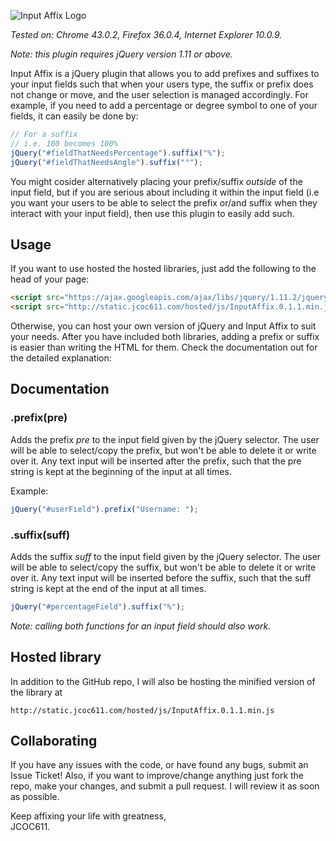 ![Input Affix Logo](http://static.jcoc611.com/lab/InputAffix/logo.png)

*Tested on: Chrome 43.0.2, Firefox 36.0.4, Internet Explorer 10.0.9.*

*Note: this plugin requires jQuery version 1.11 or above.*

Input Affix is a jQuery plugin that allows you to add prefixes and suffixes to your input fields such that when your users type, the suffix or prefix does not change or move, and the user selection is managed accordingly. For example, if you need to add a percentage or degree symbol to one of your fields, it can easily be done by:

```javascript
// For a suffix
// i.e. 100 becomes 100%
jQuery("#fieldThatNeedsPercentage").suffix("%");
jQuery("#fieldThatNeedsAngle").suffix("°");
```

You might cosider alternatively placing your prefix/suffix *outside* of the input field, but if you are serious about including it within the input field (i.e you want your users to be able to select the prefix or/and suffix when they interact with your input field), then use this plugin to easily add such.

## Usage
If you want to use hosted the hosted libraries, just add the following to the head of your page:

```html
<script src="https://ajax.googleapis.com/ajax/libs/jquery/1.11.2/jquery.min.js"></script>
<script src="http://static.jcoc611.com/hosted/js/InputAffix.0.1.1.min.js"></script>
```

Otherwise, you can host your own version of jQuery and Input Affix to suit your needs. After you have included both libraries, adding a prefix or suffix is easier than writing the HTML for them. Check the documentation out for the detailed explanation:

## Documentation

### .prefix(pre)
Adds the prefix *pre* to the input field given by the jQuery selector. The user will be able to select/copy the prefix, but won't be able to delete it or write over it. Any text input will be inserted after the prefix, such that the pre string is kept at the beginning of the input at all times.

Example:

```javascript
jQuery("#userField").prefix("Username: ");
```

### .suffix(suff)
Adds the suffix *suff* to the input field given by the jQuery selector. The user will be able to select/copy the suffix, but won't be able to delete it or write over it. Any text input will be inserted before the suffix, such that the suff string is kept at the end of the input at all times.

```javascript
jQuery("#percentageField").suffix("%");
```

*Note: calling both functions for an input field should also work.*

## Hosted library
In addition to the GitHub repo, I will also be hosting the minified version of the library at

    http://static.jcoc611.com/hosted/js/InputAffix.0.1.1.min.js

## Collaborating
If you have any issues with the code, or have found any bugs, submit an Issue Ticket! Also, if you want to improve/change anything just fork the repo, make your changes, and submit a pull request. I will review it as soon as possible.

Keep affixing your life with greatness,  
JCOC611.
